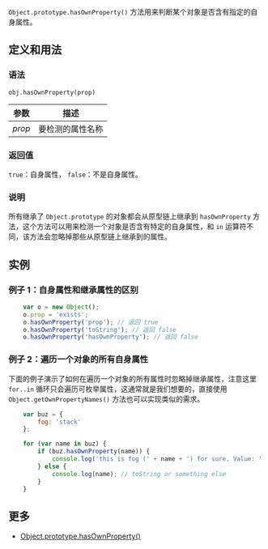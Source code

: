 `Object.prototype.hasOwnProperty()` 方法用来判断某个对象是否含有指定的自身属性。

## 定义和用法

### 语法

`obj.hasOwnProperty(prop)`

| 参数 | 描述 |
| --- | --- |
| _prop_ | 要检测的属性名称 |

### 返回值

`true`：自身属性， `false`：不是自身属性。

### 说明

所有继承了 `Object.prototype` 的对象都会从原型链上继承到 `hasOwnProperty` 方法，这个方法可以用来检测一个对象是否含有特定的自身属性，和 `in` 运算符不同，该方法会忽略掉那些从原型链上继承到的属性。

## 实例

### 例子 1：自身属性和继承属性的区别

```javascript
    var o = new Object();
    o.prop = 'exists';
    o.hasOwnProperty('prop'); // 返回 true
    o.hasOwnProperty('toString'); // 返回 false
    o.hasOwnProperty('hasOwnProperty'); // 返回 false
```

### 例子 2：遍历一个对象的所有自身属性

下面的例子演示了如何在遍历一个对象的所有属性时忽略掉继承属性，注意这里 `for..in` 循环只会遍历可枚举属性，这通常就是我们想要的，直接使用 `Object.getOwnPropertyNames()` 方法也可以实现类似的需求。

```javascript
    var buz = {
        fog: 'stack'
    };

    for (var name in buz) {
        if (buz.hasOwnProperty(name)) {
            console.log('this is fog (' + name + ') for sure. Value: ' + buz[name]);
        } else {
            console.log(name); // toString or something else
        }
    }
```

## 更多

*   [Object.prototype.hasOwnProperty()](https://developer.mozilla.org/zh-CN/docs/Web/JavaScript/Reference/Global_Objects/Object/hasOwnProperty)
